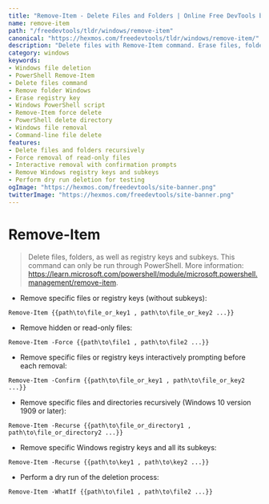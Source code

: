 ```yaml
---
title: "Remove-Item - Delete Files and Folders | Online Free DevTools by Hexmos"
name: remove-item
path: "/freedevtools/tldr/windows/remove-item"
canonical: "https://hexmos.com/freedevtools/tldr/windows/remove-item/"
description: "Delete files with Remove-Item command. Erase files, folders, registry keys on Windows using PowerShell. Free online tool, no registration required."
category: windows
keywords:
- Windows file deletion
- PowerShell Remove-Item
- Delete files command
- Remove folder Windows
- Erase registry key
- Windows PowerShell script
- Remove-Item force delete
- PowerShell delete directory
- Windows file removal
- Command-line file delete
features:
- Delete files and folders recursively
- Force removal of read-only files
- Interactive removal with confirmation prompts
- Remove Windows registry keys and subkeys
- Perform dry run deletion for testing
ogImage: "https://hexmos.com/freedevtools/site-banner.png"
twitterImage: "https://hexmos.com/freedevtools/site-banner.png"
---
```


# Remove-Item

> Delete files, folders, as well as registry keys and subkeys.
> This command can only be run through PowerShell.
> More information: <https://learn.microsoft.com/powershell/module/microsoft.powershell.management/remove-item>.

- Remove specific files or registry keys (without subkeys):

`Remove-Item {{path\to\file_or_key1 , path\to\file_or_key2 ...}}`

- Remove hidden or read-only files:

`Remove-Item -Force {{path\to\file1 , path\to\file2 ...}}`

- Remove specific files or registry keys interactively prompting before each removal:

`Remove-Item -Confirm {{path\to\file_or_key1 , path\to\file_or_key2 ...}}`

- Remove specific files and directories recursively (Windows 10 version 1909 or later):

`Remove-Item -Recurse {{path\to\file_or_directory1 , path\to\file_or_directory2 ...}}`

- Remove specific Windows registry keys and all its subkeys:

`Remove-Item -Recurse {{path\to\key1 , path\to\key2 ...}}`

- Perform a dry run of the deletion process:

`Remove-Item -WhatIf {{path\to\file1 , path\to\file2 ...}}`
